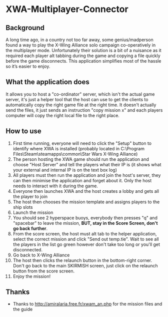 # XWA-Multiplayer-Connector

## Background
A long time ago, in a country not too far away, some genius/madperson found a way to play the X-Wing Alliance solo campaign co-operatively in the multiplayer mode. Unfortunately their solution is a bit of a nuisance as it required each player alt tabbing during the game and copying a file quickly before the game disconnects. This application simplifies most of the hassle so it’s easier to enjoy.

## What the application does
It allows you to host a "co-ordinator" server, which isn't the actual game server, it's just a helper tool that the host can use to get the clients to automatically copy the right game file at the right time. It doesn't actually send the files, it just sends an instruction "copy mission x" and each players computer will copy the right local file to the right place.

## How to use
1. First time running, everyone will need to click the "Setup" button to identify where XWA is installed (probably located in C:\Program Files\Steam\steamapps\common\Star Wars X-Wing Alliance)
1. The person hosting the XWA game should run the application and choose "Host Server" and tell the players what their IP is (it shows what your external and internal IP is on the text box log)
1. All players must then run the application and join the host's server, they can then minimise the application and forget about it. Only the host needs to interact with it during the game.
1. Everyone then launches XWA and the host creates a lobby and gets all the player to join
1. The host then chooses the mission template and assigns players to the ship slots
1. Launch the mission
1. You should see 2 hyperspace buoys, everybody then presses "q" and "spacebar" to leave the mission, **BUT, stay in the Score Screen, don't go back further**.
1. From the score screen, the host must alt tab to the helper application, select the correct mission and click "Send out temp.tie". Wait to see all the players in the list go green however don't take too long or you'll get disconnected.
1. Go back to X-Wing Alliance
1. The host then clicks the relaunch button in the bottom-right corner. Don't go back to the main SKIRMISH screen, just click on the relaunch button from the score screen.
1. Enjoy the mission!

## Thanks
* Thanks to http://amiralaria.free.fr/xwam_an.php for the mission files and the guide
